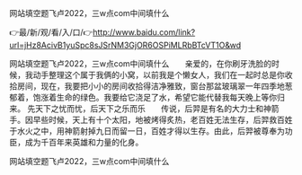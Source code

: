 网站填空题飞卢2022，三w点com中间填什么

👉最/新/观/看/入/口/👉http://www.baidu.com/link?url=jHz8AcivB1yuSpc8sJSrNM3GjOR6OSPiMLRbBTcVT1O&wd

网站填空题飞卢2022，三w点com中间填什么　　亲爱的，在你刷牙洗脸的时候，我动手整理这个属于我俩的小窝，以前我是个懒女人，我们在一起时总是你收拾房间，现在，我要把小小的房间收拾得洁净雅致，窗台那盆玻璃翠一年四季地葱郁着，饱涨着生命的绿色。我要给它浇足了水，希望它能代替我每天晚上等你归来。
先天下之忧而忧，后天下之乐而乐　　传说，后羿是有名的大力士和神箭手。因早些时候，天上有十个太阳，地被烤得炙热，老百姓无法生存，后羿救百姓于水火之中，用神箭射掉九日而留一日，百姓才得以生存。由此，后羿被尊奉为功臣，成为千百年来英雄和力量的化身。


网站填空题飞卢2022，三w点com中间填什么

